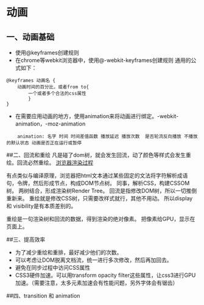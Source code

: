 # 动画
## 一、动画基础
- 使用@keyframes创建规则
- 在chrome等webkit浏览器中，使用@-webkit-keyframes创建规则
通用的公式如下：
```
@keyframes 动画名 { 
    动画时间的百分比，或者from to{
        一个或者多个合法的css属性
        }
}
```

- 在需要应用动画的地方，使用animation来将动画进行绑定。-webkit-animation，-moz-animation
```
    animation: 名字 时间 时间差值函数 播放延迟 播放次数  是否轮流反向播放 不播放的默认状态 动画是否正在运行或暂停
```

##二、回流和重绘
凡是碰了dom树，就会发生回流，动了颜色等样式会发生重绘。回流必然重绘。
[浏览器渲染过程](https://zhuanlan.zhihu.com/p/52076790)

有点类似与编译原理，浏览器把html文本通过某些固定的文法将字符解析成语句，令牌，然后形成节点，构成DOM节点树。
同事，解析CSS，构建CSSOM树。
两树结合，形成渲染树Render Tree。
回流是指修改DOM树，所以一切推倒重新来。
重绘就是修改CSS树，只需要改样式就行，其他不用动。
所以display 和 visibility是有本质差别的。

重绘是一句渲染树和回流的数据，得到渲染的绝对像素。
把像素给GPU，显示在页面上。

##三、提高效率
- 为了减少重绘和重排，最好减少他们的次数。
- 可以考虑让DOM脱离文档流，统一进行多次修改，然后再加回去。
- 避免在同步过程中访问CSS属性
- CSS3硬件加速。可以用transform opacity filter这些属性，让css3进行GPU加速。（需要注意，太多元素加速会有性能问题，另外字体会有锯齿）


##四、transition 和 animation
